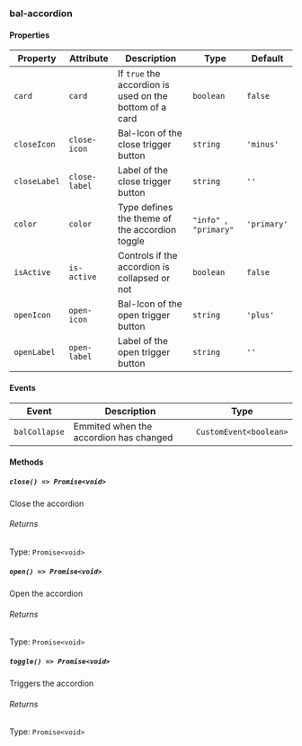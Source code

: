 ### bal-accordion


#### Properties

| Property     | Attribute     | Description                                             | Type                    | Default     |
| ------------ | ------------- | ------------------------------------------------------- | ----------------------- | ----------- |
| `card`       | `card`        | If `true` the accordion is used on the bottom of a card | `boolean`               | `false`     |
| `closeIcon`  | `close-icon`  | Bal-Icon of the close trigger button                    | `string`                | `'minus'`   |
| `closeLabel` | `close-label` | Label of the close trigger button                       | `string`                | `''`        |
| `color`      | `color`       | Type defines the theme of the accordion toggle          | `"info" `, ` "primary"` | `'primary'` |
| `isActive`   | `is-active`   | Controls if the accordion is collapsed or not           | `boolean`               | `false`     |
| `openIcon`   | `open-icon`   | Bal-Icon of the open trigger button                     | `string`                | `'plus'`    |
| `openLabel`  | `open-label`  | Label of the open trigger button                        | `string`                | `''`        |


#### Events

| Event         | Description                            | Type                   |
| ------------- | -------------------------------------- | ---------------------- |
| `balCollapse` | Emmited when the accordion has changed | `CustomEvent<boolean>` |


#### Methods

##### `close() => Promise<void>`

Close the accordion

###### Returns

Type: `Promise<void>`



##### `open() => Promise<void>`

Open the accordion

###### Returns

Type: `Promise<void>`



##### `toggle() => Promise<void>`

Triggers the accordion

###### Returns

Type: `Promise<void>`



